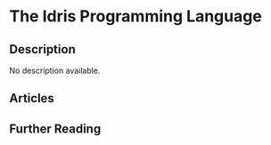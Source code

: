 # The Idris Programming Language

## Description

No description available.

## Articles

## Further Reading